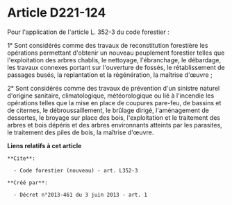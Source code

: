 # Article D221-124

Pour l'application de l'article L. 352-3 du code forestier : 

1° Sont considérés comme des travaux de reconstitution forestière les opérations permettant d'obtenir un nouveau peuplement
forestier telles que l'exploitation des arbres chablis, le nettoyage, l'ébranchage, le débardage, les travaux connexes
portant sur l'ouverture de fossés, le rétablissement de passages busés, la replantation et la régénération, la maîtrise
d'œuvre ; 

2° Sont considérés comme des travaux de prévention d'un sinistre naturel d'origine sanitaire, climatologique, météorologique
ou lié à l'incendie les opérations telles que la mise en place de coupures pare-feu, de bassins et de citernes, le
débroussaillement, le brûlage dirigé, l'aménagement de dessertes, le broyage sur place des bois, l'exploitation et le
traitement des arbres et bois dépéris et des arbres environnants atteints par les parasites, le traitement des piles de bois,
la maîtrise d'œuvre.

**Liens relatifs à cet article**

	**Cite**:

	  - Code forestier (nouveau) - art. L352-3

	**Créé par**:

	  - Décret n°2013-461 du 3 juin 2013 - art. 1
